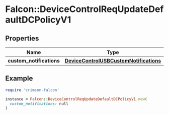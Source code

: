 # Falcon::DeviceControlReqUpdateDefaultDCPolicyV1

## Properties

| Name | Type | Description | Notes |
| ---- | ---- | ----------- | ----- |
| **custom_notifications** | [**DeviceControlUSBCustomNotifications**](DeviceControlUSBCustomNotifications.md) |  | [optional] |

## Example

```ruby
require 'crimson-falcon'

instance = Falcon::DeviceControlReqUpdateDefaultDCPolicyV1.new(
  custom_notifications: null
)
```

